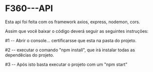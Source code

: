 # F360---API


Esta api foi feita com os framework axios, express, nodemon, cors.


Assim que você baixar o código deverá seguir as seguintes instruções:

#1 -- Abrir o console... certificarsse que esta na pasta do projeto.


#2 -- executar o comando "npm install", que irá instalar todas as dependêcias do projeto.


#3 -- Após isto basta executar o projeto com um "npm start"

